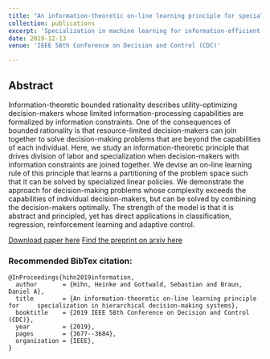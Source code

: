 ```yaml
---
title: "An information-theoretic on-line learning principle for specialization in hierarchical decision-making systems"
collection: publications
excerpt: 'Specialization in machine learning for information-efficient decision-making.'
date: 2019-12-13
venue: 'IEEE 58th Conference on Decision and Control (CDC)'

---
```

## Abstract
Information-theoretic bounded rationality describes utility-optimizing decision-makers whose limited information-processing capabilities are formalized by information constraints. One of the consequences of bounded rationality is that resource-limited decision-makers can join together to solve decision-making problems that are beyond the capabilities of each individual. Here, we study an information-theoretic principle that drives division of labor and specialization when decision-makers with information constraints are joined together. We devise an on-line learning rule of this principle that learns a partitioning of the problem space such that it can be solved by specialized linear policies. We demonstrate the approach for decision-making problems whose complexity exceeds the capabilities of individual decision-makers, but can be solved by combining the decision-makers optimally. The strength of the model is that it is abstract and principled, yet has direct applications in classification, regression, reinforcement learning and adaptive control.

[Download paper here](https://ieeexplore.ieee.org/abstract/document/9029255)
[Find the preprint on arxiv here](https://arxiv.org/pdf/1907.11452.pdf)

### Recommended BibTex citation: 
    @InProceedings{hihn2019information,
      author       = {Hihn, Heinke and Gottwald, Sebastian and Braun, Daniel A},
      title        = {An information-theoretic on-line learning principle for     specialization in hierarchical decision-making systems},
      booktitle    = {2019 IEEE 58th Conference on Decision and Control (CDC)},
      year         = {2019},
      pages        = {3677--3684},
      organization = {IEEE},
    }